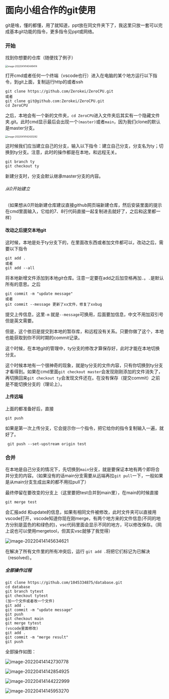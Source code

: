 # 面向小组合作的git使用

git是啥，懂的都懂，用了就知道，ppt放在同文件夹下了，我这里只放一套可以完成基本git功能的指令，更多指令见ppt或网络。

### 开始

找到你想要的仓库（随便找了例子）

<img src="面向小组合作的git使用.assets/image-20220414140449414.png" alt="image-20220414140449414" style="zoom:50%;" />

打开cmd或者任何一个终端（vscode也行）进入在电脑的某个地方运行以下指令，到git上面，复制运行http的或者ssh

```
git clone https://github.com/Zerokei/ZeroCPU.git
或者
git clone git@github.com:Zerokei/ZeroCPU.git
cd ZeroCPU
```

之后，本地会有一个新的文件夹，`cd ZeroCPU`进入文件夹后其实有一个隐藏文件夹.git。此时cmd显示最后会出现一个`(master)`或者`main`，因为我们clone的默认是master分支。

<img src="面向小组合作的git使用.assets/image-20220414142420282.png" alt="image-20220414142420282" style="zoom:50%;" />

这时候我们应当建立自己的分支，输入以下指令：建立自己分支，分支名为ty；切换到ty分支。注意，此时的操作都是在本地，和远程无关。

```
git branch ty
git checkout ty
```

新建分支时，分支会默认继承master分支的内容。

###### 从0开始建立

（如果想从0开始新建仓库建议直接github网页端新建仓库，然后安装里面的提示在cmd里面输入，它给的7、8行代码直接一起复制进去就好了，之后和这里都一样）

#### 改动之后提交本地git

这时候，本地是处于ty分支下的，在里面改东西或者加文件都可以，改动之后，需要以下指令

```
git add .
或者
git add --all
```

将本地新增文件添加到本地git仓库。注意一定要在add之后加空格再加`.`。`.`是默认所有的意思。之后

```
git commit -m "update message"
或者
git commit --message 更新了xx文件，修复了xxbug
```

提交上传信息，这里`-m` 就是`--message`可换用，后面要加信息，中文不用加双引号但是英文需要。

但是，这个依旧是提交到本地的暂存库，和远程没有关系。只要你做了这个，本地也能获取到你不同时期的commit记录。

这个时候，在本地git的管理中，ty分支的修改才算保存好，此时才能在本地切换分支。

这个时候本地有一个很神奇的现象，就是ty分支的文件内容，只有你切换到ty分支才看得到。如果在cmd里面`git checkout master`会发现刚刚添加的文件消失了，再切换回来`git checkout ty`会发现文件还在。在没有保存（提交commit）之前是不能切换分支的（理论上）。

#### 上传远端

上面的都准备好后，直接

```
git push
```

如果是第一次上传分支，它会提示你一个指令，把它给你的指令复制输入一遍，就好了。

```
 git push --set-upstream origin test
```

### 合并

在本地是自己分支的情况下，先切换到`main`分支，就是要保证本地有两个即将合并分支的内容。（如果没有的话main分支需要从远端再拉`git pull`一下，一般如果是从main分支生成出来的都不用拉pull了）

最终停留在要改变的分支上（这里要把test合并到main里），在main的时候直接

```
git merge test
```

会汇报add 和update的信息，如果有相同文件被修改，此时文件夹可以直接用vscode打开，vscode知道你现在刚merge，有两个地方来的文件信息(不同的地方分别是蓝色的和绿色的)，vsc代码里面会显示不同的地方，可以修改保存。（网上说也可以使用mergetool，但其实vsc就够了我觉得）

![image-20220414145634621](面向小组合作的git使用.assets/image-20220414145634621.png)



在解决了所有文件里的所有冲突后，运行 `git add .`将把它们标记为已解决（resolved）。

##### 全部操作过程

```
git clone https://github.com/1045334875/database.git
cd database
git branch tytest
git checkout tytest
(加一个文件或者改一个文件)
git add .
git commit -m "update message"
git push
git checkout main
git merge tytest
(vscode里面修改)
git add .
git commit -m "merge result"
git push
```

全部操作如图：

![image-20220414142730778](面向小组合作的git使用.assets/image-20220414142730778.png)

![image-20220414142854925](面向小组合作的git使用.assets/image-20220414142854925.png)

![image-20220414144222999](面向小组合作的git使用.assets/image-20220414144222999.png)

![image-20220414145953270](面向小组合作的git使用.assets/image-20220414145953270.png)

